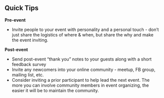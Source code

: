 ## Quick Tips
**Pre-event**

* Invite people to your event with personality and a personal touch - don’t just share the logistics of where & when, but share the why and make the event inviting.

**Post-event**

* Send post-event “thank you” notes to your guests along with a short feedback survey
* Invite any newcomers into your online community - meetup, FB group, mailing list, etc. 
* Consider inviting a prior participant to help lead the next event. The more you can involve community members in event organizing, the easier it will be to maintain the community. 